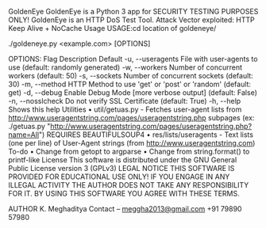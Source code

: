 GoldenEye
GoldenEye is a Python 3 app for SECURITY TESTING PURPOSES ONLY!
GoldenEye is an HTTP DoS Test Tool.
Attack Vector exploited: HTTP Keep Alive + NoCache
Usage
 USAGE:cd location of goldeneye/

 ./goldeneye.py <example.com> [OPTIONS]

 OPTIONS:
    Flag           Description                     Default
    -u, --useragents   File with user-agents to use                     (default: randomly generated)
    -w, --workers      Number of concurrent workers                     (default: 50)
    -s, --sockets      Number of concurrent sockets                     (default: 30)
    -m, --method       HTTP Method to use 'get' or 'post'  or 'random'  (default: get)
    -d, --debug        Enable Debug Mode [more verbose output]          (default: False)
    -n, --nosslcheck   Do not verify SSL Certificate                    (default: True)
    -h, --help         Shows this help
Utilities
•	util/getuas.py - Fetches user-agent lists from http://www.useragentstring.com/pages/useragentstring.php subpages (ex: ./getuas.py "http://www.useragentstring.com/pages/useragentstring.php?name=All") REQUIRES BEAUTIFULSOUP4
•	res/lists/useragents - Text lists (one per line) of User-Agent strings (from http://www.useragentstring.com)
To-do
•	Change from getopt to argparse
•	Change from string.format() to printf-like
License
This software is distributed under the GNU General Public License version 3 (GPLv3)
LEGAL NOTICE
THIS SOFTWARE IS PROVIDED FOR EDUCATIONAL USE ONLY! IF YOU ENGAGE IN ANY ILLEGAL ACTIVITY THE AUTHOR DOES NOT TAKE ANY RESPONSIBILITY FOR IT. BY USING THIS SOFTWARE YOU AGREE WITH THESE TERMS.
 
AUTHOR
K. Meghaditya
Contact – meggha2013@gmail.com
                      +91 79890 57980
